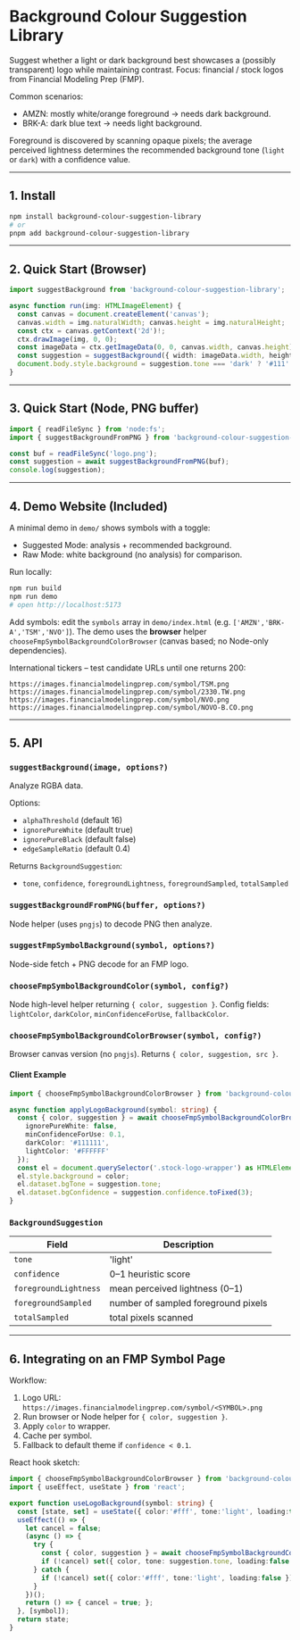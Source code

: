 # Background Colour Suggestion Library

Suggest whether a light or dark background best showcases a (possibly transparent) logo while maintaining contrast. Focus: financial / stock logos from Financial Modeling Prep (FMP).

Common scenarios:
- AMZN: mostly white/orange foreground → needs dark background.
- BRK-A: dark blue text → needs light background.

Foreground is discovered by scanning opaque pixels; the average perceived lightness determines the recommended background tone (`light` or `dark`) with a confidence value.

---
## 1. Install

```bash
npm install background-colour-suggestion-library
# or
pnpm add background-colour-suggestion-library
```

---
## 2. Quick Start (Browser)

```ts
import suggestBackground from 'background-colour-suggestion-library';

async function run(img: HTMLImageElement) {
  const canvas = document.createElement('canvas');
  canvas.width = img.naturalWidth; canvas.height = img.naturalHeight;
  const ctx = canvas.getContext('2d')!;
  ctx.drawImage(img, 0, 0);
  const imageData = ctx.getImageData(0, 0, canvas.width, canvas.height);
  const suggestion = suggestBackground({ width: imageData.width, height: imageData.height, data: imageData.data });
  document.body.style.background = suggestion.tone === 'dark' ? '#111' : '#fff';
}
```

---
## 3. Quick Start (Node, PNG buffer)

```ts
import { readFileSync } from 'node:fs';
import { suggestBackgroundFromPNG } from 'background-colour-suggestion-library';

const buf = readFileSync('logo.png');
const suggestion = await suggestBackgroundFromPNG(buf);
console.log(suggestion);
```

---
## 4. Demo Website (Included)

A minimal demo in `demo/` shows symbols with a toggle:
- Suggested Mode: analysis + recommended background.
- Raw Mode: white background (no analysis) for comparison.

Run locally:
```bash
npm run build
npm run demo
# open http://localhost:5173
```

Add symbols: edit the `symbols` array in `demo/index.html` (e.g. `['AMZN','BRK-A','TSM','NVO']`). The demo uses the **browser** helper `chooseFmpSymbolBackgroundColorBrowser` (canvas based; no Node-only dependencies).

International tickers – test candidate URLs until one returns 200:
```
https://images.financialmodelingprep.com/symbol/TSM.png
https://images.financialmodelingprep.com/symbol/2330.TW.png
https://images.financialmodelingprep.com/symbol/NVO.png
https://images.financialmodelingprep.com/symbol/NOVO-B.CO.png
```

---
## 5. API

### `suggestBackground(image, options?)`
Analyze RGBA data.

Options:
- `alphaThreshold` (default 16)
- `ignorePureWhite` (default true)
- `ignorePureBlack` (default false)
- `edgeSampleRatio` (default 0.4)

Returns `BackgroundSuggestion`:
- `tone`, `confidence`, `foregroundLightness`, `foregroundSampled`, `totalSampled`

### `suggestBackgroundFromPNG(buffer, options?)`
Node helper (uses `pngjs`) to decode PNG then analyze.

### `suggestFmpSymbolBackground(symbol, options?)`
Node-side fetch + PNG decode for an FMP logo.

### `chooseFmpSymbolBackgroundColor(symbol, config?)`
Node high-level helper returning `{ color, suggestion }`.
Config fields: `lightColor`, `darkColor`, `minConfidenceForUse`, `fallbackColor`.

### `chooseFmpSymbolBackgroundColorBrowser(symbol, config?)`
Browser canvas version (no `pngjs`). Returns `{ color, suggestion, src }`.

#### Client Example
```ts
import { chooseFmpSymbolBackgroundColorBrowser } from 'background-colour-suggestion-library';

async function applyLogoBackground(symbol: string) {
  const { color, suggestion } = await chooseFmpSymbolBackgroundColorBrowser(symbol, {
    ignorePureWhite: false,
    minConfidenceForUse: 0.1,
    darkColor: '#111111',
    lightColor: '#FFFFFF'
  });
  const el = document.querySelector('.stock-logo-wrapper') as HTMLElement;
  el.style.background = color;
  el.dataset.bgTone = suggestion.tone;
  el.dataset.bgConfidence = suggestion.confidence.toFixed(3);
}
```

### `BackgroundSuggestion`
| Field | Description |
|-------|-------------|
| `tone` | 'light' | 'dark' |
| `confidence` | 0–1 heuristic score |
| `foregroundLightness` | mean perceived lightness (0–1) |
| `foregroundSampled` | number of sampled foreground pixels |
| `totalSampled` | total pixels scanned |

---

## 6. Integrating on an FMP Symbol Page
Workflow:
1. Logo URL: `https://images.financialmodelingprep.com/symbol/<SYMBOL>.png`
2. Run browser or Node helper for `{ color, suggestion }`.
3. Apply `color` to wrapper.
4. Cache per symbol.
5. Fallback to default theme if `confidence < 0.1`.

React hook sketch:
```ts
import { chooseFmpSymbolBackgroundColorBrowser } from 'background-colour-suggestion-library';
import { useEffect, useState } from 'react';

export function useLogoBackground(symbol: string) {
  const [state, set] = useState({ color:'#fff', tone:'light', loading:true });
  useEffect(() => {
    let cancel = false;
    (async () => {
      try {
        const { color, suggestion } = await chooseFmpSymbolBackgroundColorBrowser(symbol, { ignorePureWhite:false });
        if (!cancel) set({ color, tone: suggestion.tone, loading:false });
      } catch {
        if (!cancel) set({ color:'#fff', tone:'light', loading:false });
      }
    })();
    return () => { cancel = true; };
  }, [symbol]);
  return state;
}
```
